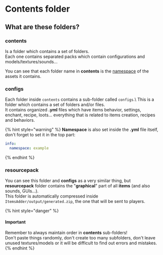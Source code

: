 # Contents folder

## What are these folders?

### contents

Is a folder which contains a set of folders.\
Each one contains separated packs which contain configurations and models/textures/sounds...

You can see that each folder name in **contents** is the [namespace](namespace.md) of the assets it contains.

### configs

Each folder inside `contents` contains a sub-folder called `configs`.\ This is a folder which contains a set of folders and/or files.\
It contains organized **.yml** files which have items behavior, settings, enchant, recipe, loots... everything that is related to items creation, recipes and behaviors.

{% hint style="warning" %}
**Namespace** is also set inside the **.yml** file itself, don't forget to set it in the top part:

```yaml
info:
  namespace: example
```
{% endhint %}

### resourcepack

You can see this folder and **configs** as a very similar thing, but **resourcepack** folder contains the "**graphical**" part of all **items** (and also sounds, GUIs...).\
This folder is automatically compressed inside `ItemsAdder/output/generated.zip`, the one that will be sent to players.

{% hint style="danger" %}
#### **Important**

Remember to always maintain order in **contents** sub-folders!\
Don't paste things randomly, don't create too many subfolders, don't leave unused textures/models or it will be difficult to find out errors and mistakes.
{% endhint %}

